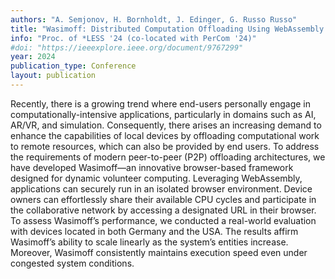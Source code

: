 ```yaml
---
authors: "A. Semjonov, H. Bornholdt, J. Edinger, G. Russo Russo"
title: "Wasimoff: Distributed Computation Offloading Using WebAssembly in the Browser"
info: "Proc. of *LESS '24 (co-located with PerCom '24)"
#doi: "https://ieeexplore.ieee.org/document/9767299"
year: 2024
publication_type: Conference
layout: publication
---
```


Recently, there is a growing trend where end-users personally engage in computationally-intensive applications, particularly in domains such as AI, AR/VR, and simulation. Consequently, there arises an increasing demand to enhance the capabilities of local devices by offloading computational work to remote resources, which can also be provided by end users. To address the requirements of modern peer-to-peer (P2P) offloading architectures, we have developed Wasimoff—an innovative browser-based framework designed for dynamic volunteer computing. Leveraging WebAssembly, applications can securely run in an isolated browser environment. Device owners can effortlessly share their available CPU cycles and participate in the collaborative network by accessing a designated URL in their browser. To assess Wasimoff’s performance, we conducted a real-world evaluation with devices located in both Germany and the USA. The results affirm Wasimoff’s ability to scale linearly as the system’s entities increase. Moreover, Wasimoff consistently maintains execution speed even under congested system conditions.

